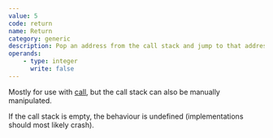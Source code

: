 ```yaml
---
value: 5
code: return
name: Return
category: generic
description: Pop an address from the call stack and jump to that address
operands:
    - type: integer
      write: false
---
```


Mostly for use with [call](/opcodes/call), but the call stack can also be manually manipulated.

If the call stack is empty, the behaviour is undefined (implementations should most likely crash).